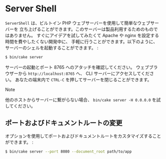 # Server Shell

`ServerShell` は、ビルトイン PHP ウェブサーバーを使用して簡単なウェブサーバーを
立ち上げることができます。このサーバーは製品利用するためのものではありません。
すぐにアイデアを試してみたくて Apache や nginx を設定する時間を費やしたくない開発中に、
手軽に行うことができます。以下のように、サーバーのシェルを起動することができます。 :

``` bash
$ bin/cake server
```

サーバーの起動とポート 8765 へのアタッチを確認してください。
ウェブブラウザーから `http://localhost:8765` へ、 CLI サーバーにアクセスしてください。
あなたの端末内で `CTRL-C` を押してサーバーを閉じることができます。

> [!NOTE]
> 他のホストからサーバーに繋がらない場合、 `bin/cake server -H 0.0.0.0` を試してください。

## ポートおよびドキュメントルートの変更

オプションを使用してポートおよびドキュメントルートをカスタマイズすることができます。 :

``` bash
$ bin/cake server --port 8080 --document_root path/to/app
```
